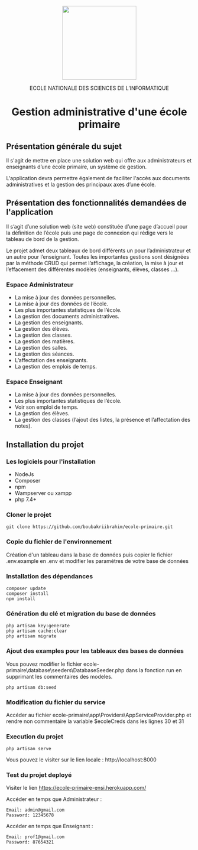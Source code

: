 <p align="center"><a href="http://www.ensi-uma.tn/" target="_blank"><img src="https://i.postimg.cc/vZDn07KQ/ensi2.png" width="200"></a></p>

<p align="center">
ECOLE NATIONALE DES SCIENCES DE L’INFORMATIQUE
</p>
<h1 align="center">
    Gestion administrative d'une école primaire
</h1>


## Présentation générale du sujet
Il s'agit de mettre en place une solution web qui offre aux administrateurs et enseignants d’une école primaire, un système de gestion. 
   
L'application devra permettre également de faciliter l'accès aux documents administratives et la gestion des principaux axes d’une école.


## Présentation des fonctionnalités demandées de l'application
Il s’agit d’une solution web (site web) constituée d’une page d’accueil pour la définition de l’école puis une page de connexion qui rédige vers le tableau de bord de la gestion.

Le projet admet deux tableaux de bord différents un pour l’administrateur et un autre pour l’enseignant. Toutes les importantes gestions sont désignées par la méthode CRUD qui permet l’affichage, la création, la mise à jour et l’effacement des différentes modèles (enseignants, élèves, classes …). 

### Espace Administrateur
-	La mise à jour des données personnelles.
-	La mise à jour des données de l’école.
-	Les plus importantes statistiques de l’école.
-	La gestion des documents administratives.
-	La gestion des enseignants.
-	La gestion des élèves.
-	La gestion des classes.
-	La gestion des matières.
-	La gestion des salles.
-	La gestion des séances.
-	L’affectation des enseignants.
-	La gestion des emplois de temps.

### Espace Enseignant

-	La mise à jour des données personnelles.
-	Les plus importantes statistiques de l’école.
-	Voir son emploi de temps.
-	La gestion des élèves.
-	La gestion des classes (l’ajout des listes, la présence et l’affectation des notes).


## Installation du projet

### Les logiciels pour l'installation

- NodeJs
- Composer
- npm
- Wampserver ou xampp
- php 7.4+

### Cloner le projet
```
git clone https://github.com/boubakriibrahim/ecole-primaire.git
```

### Copie du fichier de l'environnement

Création d'un tableau dans la base de données puis copier le fichier .env.example en .env et modifier les paramétres de votre base de données


### Installation des dépendances

```
composer update
composer install
npm install
```


### Génération du clé et migration du base de données

```
php artisan key:generate  
php artisan cache:clear
php artisan migrate
```

### Ajout des examples pour les tableaux des bases de données

Vous pouvez modifier le fichier ecole-primaire\database\seeders\DatabaseSeeder.php dans la fonction run en supprimant les commentaires des modeles.

```
php artisan db:seed
```

### Modification du fichier du service

Accéder au fichier ecole-primaire\app\Providers\AppServiceProvider.php et rendre non commentaire la variable $ecoleCreds dans les lignes 30 et 31

### Execution du projet

```
php artisan serve
```

Vous pouvez le visiter sur le lien locale : http://localhost:8000

### Test du projet deployé

Visiter le lien https://ecole-primaire-ensi.herokuapp.com/

Accéder en temps que Administrateur :
```
Email: admin@gmail.com
Password: 12345678
```
Accéder en temps que Enseignant :
```
Email: prof1@gmail.com
Password: 87654321
```
